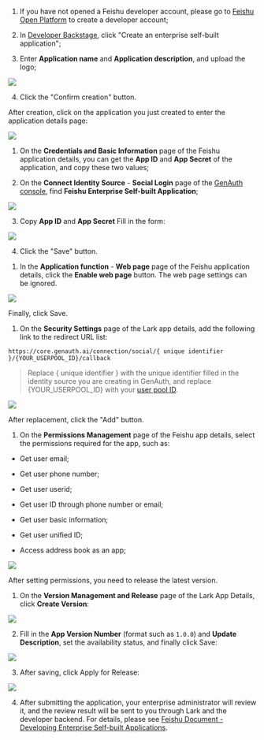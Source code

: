 <IntegrationDetailCard title="Create an enterprise self-built application">

1. If you have not opened a Feishu developer account, please go to [Feishu Open Platform](https://open.feishu.cn) to create a developer account;

2. In [Developer Backstage](https://open.feishu.cn/app), click "Create an enterprise self-built application";

3. Enter **Application name** and **Application description**, and upload the logo;

![](https://cdn.genauth.ai/img/20210318183951.png)

4. Click the "Confirm creation" button.

</IntegrationDetailCard>

<IntegrationDetailCard title="Get application credentials">

After creation, click on the application you just created to enter the application details page:

![](https://cdn.genauth.ai/img/20210319174307.png)

1. On the **Credentials and Basic Information** page of the Feishu application details, you can get the **App ID** and **App Secret** of the application, and copy these two values;

2. On the **Connect Identity Source** - **Social Login** page of the [GenAuth console](https://console.genauth.ai), find **Feishu Enterprise Self-built Application**;

![](https://cdn.genauth.ai/img/20210318184437.png)

3. Copy **App ID** and **App Secret** Fill in the form:

![](https://cdn.genauth.ai/img/20210318185656.png)

4. Click the "Save" button.

</IntegrationDetailCard>

<IntegrationDetailCard title="Enable web page function">

1. In the **Application function** - **Web page** page of the Feishu application details, click the **Enable web page** button. The web page settings can be ignored.

![](https://cdn.genauth.ai/img/20210318190412.png)

Finally, click Save.

</IntegrationDetailCard>

<IntegrationDetailCard title="Configure redirect URL">

1. On the **Security Settings** page of the Lark app details, add the following link to the redirect URL list:

```
https://core.genauth.ai/connection/social/{ unique identifier }/{YOUR_USERPOOL_ID}/callback
```

> Replace { unique identifier } with the unique identifier filled in the identity source you are creating in GenAuth, and replace {YOUR_USERPOOL_ID} with your [user pool ID](/guides/faqs/get-userpool-id-and-secret.md).

![](https://cdn.genauth.ai/img/20210318192249.png)

After replacement, click the "Add" button.

</IntegrationDetailCard>

<IntegrationDetailCard title="Apply for permissions">

1. On the **Permissions Management** page of the Feishu app details, select the permissions required for the app, such as:

- Get user email;

- Get user phone number;

- Get user userid;

- Get user ID through phone number or email;

- Get user basic information;

- Get user unified ID;

- Access address book as an app;

![](https://cdn.genauth.ai/img/20210426195046.png)

After setting permissions, you need to release the latest version.

</IntegrationDetailCard>

<IntegrationDetailCard title="Publish App">

1. On the **Version Management and Release** page of the Lark App Details, click **Create Version**:

![](https://cdn.genauth.ai/img/20210318193400.png)

2. Fill in the **App Version Number** (format such as `1.0.0`) and **Update Description**, set the availability status, and finally click Save:

![](https://cdn.genauth.ai/img/20210318193548.png)

3. After saving, click Apply for Release:

![](https://cdn.genauth.ai/img/20210318193717.png)

4. After submitting the application, your enterprise administrator will review it, and the review result will be sent to you through Lark and the developer backend. For details, please see [Feishu Document - Developing Enterprise Self-built Applications](https://open.feishu.cn/document/uQjL04CN/ukzM04SOzQjL5MDN).

</IntegrationDetailCard>

